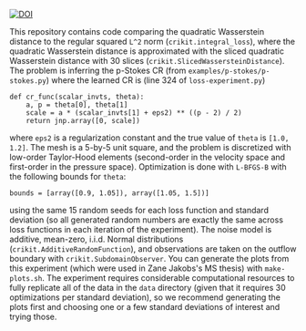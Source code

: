 [![DOI](https://zenodo.org/badge/352093813.svg)](https://zenodo.org/badge/latestdoi/352093813)

This repository contains code comparing the quadratic Wasserstein distance to the regular squared `L^2` norm (`crikit.integral_loss`), where the quadratic Wasserstein distance is approximated with the sliced quadratic Wasserstein distance with 30 slices (`crikit.SlicedWassersteinDistance`). The problem is inferring the p-Stokes CR (from `examples/p-stokes/p-stokes.py`) where the learned CR is (line 324 of `loss-experiment.py`)
```
def cr_func(scalar_invts, theta):
    a, p = theta[0], theta[1]
    scale = a * (scalar_invts[1] + eps2) ** ((p - 2) / 2)
    return jnp.array([0, scale])
```
where `eps2` is a regularization constant and the true value of `theta` is `[1.0, 1.2]`. The mesh is a 5-by-5 unit square, and the problem is discretized with low-order Taylor-Hood elements (second-order in the velocity space and first-order in the pressure space). Optimization is done with `L-BFGS-B` with the following bounds for `theta`:
```
bounds = [array([0.9, 1.05]), array([1.05, 1.5])]
```
using the same 15 random seeds for each loss function and standard deviation (so all generated random numbers are exactly the same across loss functions in each iteration of the experiment). The noise model is additive, mean-zero, i.i.d. Normal distributions (`crikit.AdditiveRandomFunction`), and observations are taken on the outflow boundary with `crikit.SubdomainObserver`. You can generate the plots from this experiment (which were used in Zane Jakobs's MS thesis) with `make-plots.sh`. The experiment requires considerable computational resources to fully replicate all of the data in the `data` directory (given that it requires 30 optimizations per standard deviation), so we recommend generating the plots first and choosing one or a few standard deviations of interest and trying those.
    